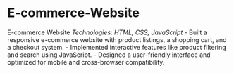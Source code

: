 # E-commerce-Website
E-commerce Website   *Technologies: HTML, CSS, JavaScript*  - Built a responsive e-commerce website with product listings, a shopping cart, and a checkout system. - Implemented interactive features like product filtering and search using JavaScript. - Designed a user-friendly interface and optimized for mobile and cross-browser compatibility.
